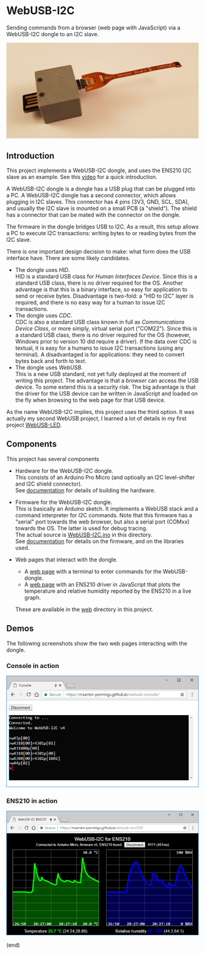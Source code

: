 # WebUSB-I2C
Sending commands from a browser (web page with JavaScript) via a WebUSB-I2C dongle to an I2C slave.

![system](doc/WebUSB-I2C-3.jpg)

## Introduction
This project implements a WebUSB-I2C dongle, and uses the ENS210 I2C slave as an example.
See this [video](https://www.youtube.com/watch?v=gzO9xCe6INM) for a quick introduction.

A WebUSB-I2C dongle is a dongle has a USB plug that can be plugged into a PC.
A WebUSB-I2C dongle has a second connector, which allows plugging in I2C slaves.
This connector has 4 pins (3V3, GND, SCL, SDA), and usually the I2C slave is mounted on a small PCB (a "shield").
The shield has a connector that can be mated with the connector on the dongle.

The firmware in the dongle bridges USB to I2C.
As a result, this setup allows a PC to execute I2C transactions: writing bytes to or reading bytes from the I2C slave.

There is one important design decision to make: what form does the USB interface have. There are some likely candidates.
 * The dongle uses _HID_.  
   HID is a standard USB class for _Human Interfaces Device_. 
   Since this is a standard USB class, there is no driver required for the OS.
   Another advantage is that this is a binary interface, so easy for application to send or receive bytes.
   Disadvantage is two-fold: a "HID to I2C" layer is required, and there is no easy way for a human to issue I2C transactions.
 * The dongle uses _CDC_.  
   CDC is also a standard USB class known in full as _Communications Device Class_, 
   or more simply, virtual serial port ("COM22"). Since this is a standard USB class, there is no driver required 
   for the OS (however, Windows prior to version 10 did require a driver).
   If the data over CDC is textual, it is easy for a humans to issue I2C transactions (using any terminal).
   A disadvantaged is for applications: they need to convert bytes back and forth to text.
 * The dongle uses _WebUSB_.  
   This is a new USB standard, not yet fully deployed at the moment of writing this project.
   The advantage is that a _browser_ can access the USB device. To some extend this is a security risk.
   The big advantage is that the driver for the USB device can be written in JavaScript and loaded on the fly when browsing to
   the web page for that USB device.

As the name WebUSB-I2C implies, this project uses the third option.
It was actually my second WebUSB project, I learned a lot of details in my first project 
[WebUSB-LED](https://github.com/maarten-pennings/WebUSB-LED).


## Components
This project has several components
 * Hardware for the WebUSB-I2C dongle.  
   This consists of an Arduino Pro Micro (and optioally an I2C level-shifter and I2C shield connector).  
   See [documentation](doc) for details of building the hardware.
 * Firmware for the WebUSB-I2C dongle.  
   This is basically an Arduino sketch. It implements a WebUSB stack
   and a command interpreter for I2C commands. Note that this firmware has a "serial" port towards the 
   web browser, but also a serial port (COMxx) towards the OS. The latter is used for debug tracing.  
   The actual source is [WebUSB-I2C.ino](WebUSB-I2C.ino) in this directory.  
   See [documentation](doc) for details on the firmware, and on the libraries used.
 * Web pages that interact with the dongle.  
    * A [web page](https://maarten-pennings.github.io/webusb-console) with a terminal to enter commands for the WebUSB-dongle.
    * A [web page](https://maarten-pennings.github.io/webusb-ens210) with an ENS210 driver in JavaScript that plots the temperature 
      and relative humidity reported by the ENS210 in a live graph. 
    
   These are available in the [web](web) directory in this project.


## Demos
The following screenshots show the two web pages interacting with the dongle.

### Console in action
![console](doc/console.png)

### ENS210 in action
![ens210](doc/ens210.png)

(end)
